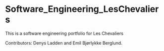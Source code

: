 # Software_Engineering_LesChevaliers

This is a software engineering portfolio for Les Chevaliers

Contributors: Denys Ladden and Emil Bjørlykke Berglund.
